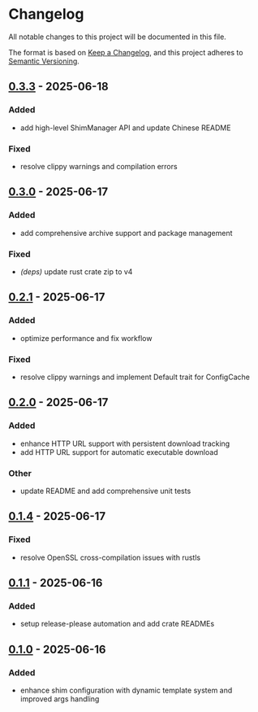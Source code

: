 # Changelog

All notable changes to this project will be documented in this file.

The format is based on [Keep a Changelog](https://keepachangelog.com/en/1.0.0/),
and this project adheres to [Semantic Versioning](https://semver.org/spec/v2.0.0.html).


## [0.3.3](https://github.com/loonghao/shimexe/compare/shimexe-core-v0.3.2...shimexe-core-v0.3.3) - 2025-06-18

### Added

- add high-level ShimManager API and update Chinese README

### Fixed

- resolve clippy warnings and compilation errors

## [0.3.0](https://github.com/loonghao/shimexe/compare/shimexe-core-v0.2.1...shimexe-core-v0.3.0) - 2025-06-17

### Added

- add comprehensive archive support and package management

### Fixed

- *(deps)* update rust crate zip to v4

## [0.2.1](https://github.com/loonghao/shimexe/compare/shimexe-core-v0.2.0...shimexe-core-v0.2.1) - 2025-06-17

### Added

- optimize performance and fix workflow

### Fixed

- resolve clippy warnings and implement Default trait for ConfigCache

## [0.2.0](https://github.com/loonghao/shimexe/compare/shimexe-core-v0.1.4...shimexe-core-v0.2.0) - 2025-06-17

### Added

- enhance HTTP URL support with persistent download tracking
- add HTTP URL support for automatic executable download

### Other

- update README and add comprehensive unit tests

## [0.1.4](https://github.com/loonghao/shimexe/compare/shimexe-core-v0.1.3...shimexe-core-v0.1.4) - 2025-06-17

### Fixed

- resolve OpenSSL cross-compilation issues with rustls

## [0.1.1](https://github.com/loonghao/shimexe/compare/shimexe-core-v0.1.0...shimexe-core-v0.1.1) - 2025-06-16

### Added

- setup release-please automation and add crate READMEs

## [0.1.0](https://github.com/loonghao/shimexe/releases/tag/shimexe-core-v0.1.0) - 2025-06-16

### Added

- enhance shim configuration with dynamic template system and improved args handling
